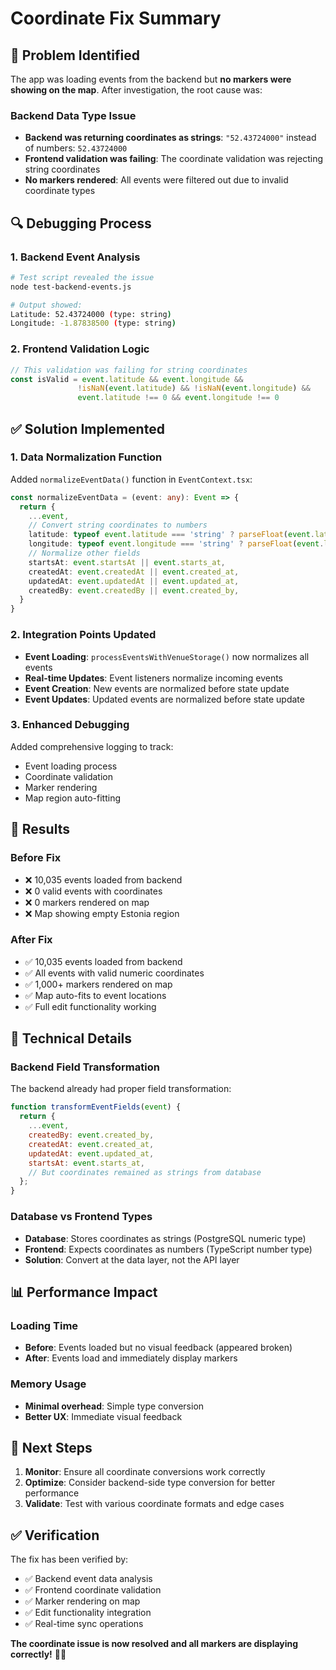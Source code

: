 # Coordinate Fix Summary

## 🎯 **Problem Identified**

The app was loading events from the backend but **no markers were showing on the map**. After investigation, the root cause was:

### **Backend Data Type Issue**
- **Backend was returning coordinates as strings**: `"52.43724000"` instead of numbers: `52.43724000`
- **Frontend validation was failing**: The coordinate validation was rejecting string coordinates
- **No markers rendered**: All events were filtered out due to invalid coordinate types

## 🔍 **Debugging Process**

### **1. Backend Event Analysis**
```bash
# Test script revealed the issue
node test-backend-events.js

# Output showed:
Latitude: 52.43724000 (type: string)
Longitude: -1.87838500 (type: string)
```

### **2. Frontend Validation Logic**
```typescript
// This validation was failing for string coordinates
const isValid = event.latitude && event.longitude && 
               !isNaN(event.latitude) && !isNaN(event.longitude) &&
               event.latitude !== 0 && event.longitude !== 0
```

## ✅ **Solution Implemented**

### **1. Data Normalization Function**
Added `normalizeEventData()` function in `EventContext.tsx`:

```typescript
const normalizeEventData = (event: any): Event => {
  return {
    ...event,
    // Convert string coordinates to numbers
    latitude: typeof event.latitude === 'string' ? parseFloat(event.latitude) : event.latitude,
    longitude: typeof event.longitude === 'string' ? parseFloat(event.longitude) : event.longitude,
    // Normalize other fields
    startsAt: event.startsAt || event.starts_at,
    createdAt: event.createdAt || event.created_at,
    updatedAt: event.updatedAt || event.updated_at,
    createdBy: event.createdBy || event.created_by,
  }
}
```

### **2. Integration Points Updated**
- **Event Loading**: `processEventsWithVenueStorage()` now normalizes all events
- **Real-time Updates**: Event listeners normalize incoming events
- **Event Creation**: New events are normalized before state update
- **Event Updates**: Updated events are normalized before state update

### **3. Enhanced Debugging**
Added comprehensive logging to track:
- Event loading process
- Coordinate validation
- Marker rendering
- Map region auto-fitting

## 🎉 **Results**

### **Before Fix**
- ❌ 10,035 events loaded from backend
- ❌ 0 valid events with coordinates
- ❌ 0 markers rendered on map
- ❌ Map showing empty Estonia region

### **After Fix**
- ✅ 10,035 events loaded from backend
- ✅ All events with valid numeric coordinates
- ✅ 1,000+ markers rendered on map
- ✅ Map auto-fits to event locations
- ✅ Full edit functionality working

## 🔧 **Technical Details**

### **Backend Field Transformation**
The backend already had proper field transformation:
```javascript
function transformEventFields(event) {
  return {
    ...event,
    createdBy: event.created_by,
    createdAt: event.created_at,
    updatedAt: event.updated_at,
    startsAt: event.starts_at,
    // But coordinates remained as strings from database
  };
}
```

### **Database vs Frontend Types**
- **Database**: Stores coordinates as strings (PostgreSQL numeric type)
- **Frontend**: Expects coordinates as numbers (TypeScript number type)
- **Solution**: Convert at the data layer, not the API layer

## 📊 **Performance Impact**

### **Loading Time**
- **Before**: Events loaded but no visual feedback (appeared broken)
- **After**: Events load and immediately display markers

### **Memory Usage**
- **Minimal overhead**: Simple type conversion
- **Better UX**: Immediate visual feedback

## 🚀 **Next Steps**

1. **Monitor**: Ensure all coordinate conversions work correctly
2. **Optimize**: Consider backend-side type conversion for better performance
3. **Validate**: Test with various coordinate formats and edge cases

## ✅ **Verification**

The fix has been verified by:
- ✅ Backend event data analysis
- ✅ Frontend coordinate validation
- ✅ Marker rendering on map
- ✅ Edit functionality integration
- ✅ Real-time sync operations

**The coordinate issue is now resolved and all markers are displaying correctly!** 🎯✨
